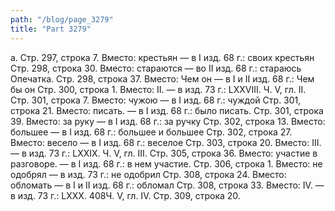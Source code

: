 ```yaml
---
path: "/blog/page_3279"
title: "Part 3279"
---
```


а.
Стр. 297, строка 7.
Вместо: крестьян — в I изд. 68 г.: своих крестьян
Стр. 298, строка 30.
Вместо: стараются — во II изд. 68 г.: стараюсь Опечатка.
Стр. 298, строка 37.
Вместо: Чем он — в I и II изд. 68 г.: Чем бы он
Стр. 300, строка 1.
Вместо: II. — в изд. 73 г.: LXXVIII.
Ч. V, гл. II.
Стр. 301, строка 7.
Вместо: чужою — в I изд. 68 г.: чуждой
Стр. 301, строка 21.
Вместо: писать. — в I изд. 68 г.: было писать.
Стр. 301, строка 39.
Вместо: за руку — в I изд. 68 г.: за ручку
Стр. 302, строка 13.
Вместо: большее — в I изд. 68 г.: большее и большее
Стр. 302, строка 27.
Вместо: весело — в I изд. 68 г.: веселое
Стр. 303, строка 20.
Вместо: III. — в изд. 73 г.: LXXIX.
Ч. V, гл. III.
Стр. 305, строка 36.
Вместо: участие в разговоре. — в I изд. 68 г.: в нем участие.
Стр. 306, строка 1.
Вместо: не одобрял — в изд. 73 г.: не одобрил
Стр. 308, строка 24.
Вместо: обломать — в I и II изд. 68 г.: обломал
Стр. 308, строка 33.
Вместо: IV. — в изд. 73 г.: LXXX.
408Ч. V, гл. IV.
Стр. 309, строка 20.

